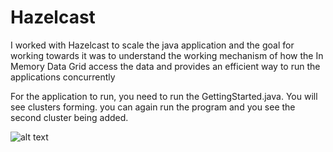 # Hazelcast

I worked with Hazelcast to scale the java application and the goal for working towards it was to understand the working mechanism of how the In Memory Data Grid access the data and provides an efficient way to run the applications concurrently

For the application to run, you need to run the GettingStarted.java. You will see clusters forming. you can again run the program and you see the second cluster being added.

![alt text](C:/Users/Admin/Pictures/Screenshots/Hazelcast.png)

